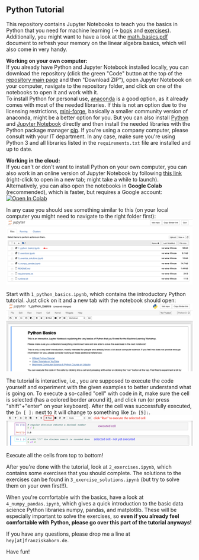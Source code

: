 ## Python Tutorial

This repository contains Jupyter Notebooks to teach you the basics in Python that you need for machine learning (&rarr; [book](https://franziskahorn.de/mlbook/) and [exercises](https://github.com/cod3licious/ml_exercises)). Additionally, you might want to have a look at the [math_basics.pdf](https://github.com/cod3licious/python_tutorial/blob/master/math_basics.pdf) document to refresh your memory on the linear algebra basics, which will also come in very handy.

**Working on your own computer:** <br>
If you already have Python and Jupyter Notebook installed locally, you can download the repository (click the green "Code" button at the top of the [repository main page](https://github.com/cod3licious/python_tutorial) and then "Download ZIP"), open Jupyter Notebook on your computer, navigate to the repository folder, and click on one of the notebooks to open it and work with it. <br>
To install Python for personal use, [anaconda](https://docs.anaconda.com/anaconda/install/) is a good option, as it already comes with most of the needed libraries. If this is not an option due to the licensing restrictions, [mini-forge](https://github.com/conda-forge/miniforge), basically a smaller community version of anaconda, might be a better option for you. But you can also install [Python](https://www.python.org/downloads/) and [Jupyter Notebook](https://jupyter.org/install) directly and then install the needed libraries with the Python package manager [pip](https://pip.pypa.io/en/stable/installing/). If you're using a company computer, please consult with your IT department. In any case, make sure you're using Python 3 and all libraries listed in the `requirements.txt` file are installed and up to date.

**Working in the cloud:** <br>
If you can't or don't want to install Python on your own computer, you can also work in an online version of Jupyter Notebook by following [this link](https://mybinder.org/v2/gh/cod3licious/python_tutorial/master) (right-click to open in a new tab; might take a while to launch). <br>
Alternatively, you can also open the notebooks in **Google Colab** (recommended), which is faster, but requires a Google account:
[![Open In Colab](https://colab.research.google.com/assets/colab-badge.svg)](https://colab.research.google.com/github/cod3licious/python_tutorial)



In any case you should see something similar to this (on your local computer you might need to navigate to the right folder first):
<img src="doc/screenshot1.png" alt="screenshot_notebook1" width="720"/>

Start with `1_python_basics.ipynb`, which contains the introductory Python tutorial. Just click on it and a new tab with the notebook should open:
<img src="doc/screenshot2.png" alt="screenshot_notebook2" width="720"/>

The tutorial is interactive, i.e., you are supposed to execute the code yourself and experiment with the given examples to better understand what is going on. To execute a so-called "cell" with code in it, make sure the cell is selected (has a colored border around it), and click run (or press "shift"+"enter" on your keyboard). After the cell was successfully executed, the `In [ ]:` next to it will change to something like `In [5]:`.
<img src="doc/screenshot3.png" alt="screenshot_notebook3" width="720"/>

Execute all the cells from top to bottom!

After you're done with the tutorial, look at `2_exercises.ipynb`, which contains some exercises that you should complete. The solutions to the exercises can be found in `3_exercise_solutions.ipynb` (but try to solve them on your own first!!).

When you're comfortable with the basics, have a look at `4_numpy_pandas.ipynb`, which gives a quick introduction to the basic data science Python libraries numpy, pandas, and matplotlib. These will be especially important to solve the exercises, so **even if you already feel comfortable with Python, please go over this part of the tutorial anyways!**

If you have any questions, please drop me a line at `hey[at]franziskahorn.de`.

Have fun!
